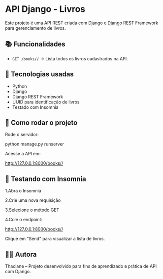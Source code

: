 # API Django - Livros

Este projeto é uma API REST criada com Django e Django REST Framework para gerenciamento de livros.

## 📚 Funcionalidades

- `GET /books//` → Lista todos os livros cadastrados na API.

## 🔧 Tecnologias usadas

- Python
- Django
- Django REST Framework
- UUID para identificação de livros
- Testado com Insomnia

## 🚀 Como rodar o projeto

Rode o servidor:

python manage.py runserver

Acesse a API em:

http://127.0.0.1:8000/books//

## 🧪 Testando com Insomnia

1.Abra o Insomnia

2.Crie uma nova requisição

3.Selecione o método GET

4.Cole o endpoint:

http://127.0.0.1:8000/books//


Clique em "Send" para visualizar a lista de livros.

## 👩‍💻 Autora

Thaciane – Projeto desenvolvido para fins de aprendizado e prática de API com Django.
